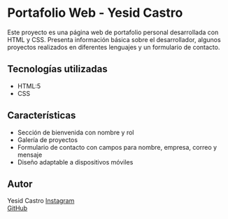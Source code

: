 # Portafolio Web - Yesid Castro

Este proyecto es una página web de portafolio personal desarrollada con HTML y CSS. Presenta información básica sobre el desarrollador, algunos proyectos realizados en diferentes lenguajes y un formulario de contacto.

## Tecnologías utilizadas

- HTML:5
- CSS

## Características

- Sección de bienvenida con nombre y rol
- Galería de proyectos
- Formulario de contacto con campos para nombre, empresa, correo y mensaje
- Diseño adaptable a dispositivos móviles

## Autor

Yesid Castro
[Instagram](https://www.instagram.com/yezid.sw)  
[GitHub](https://github.com/yezid-jr)